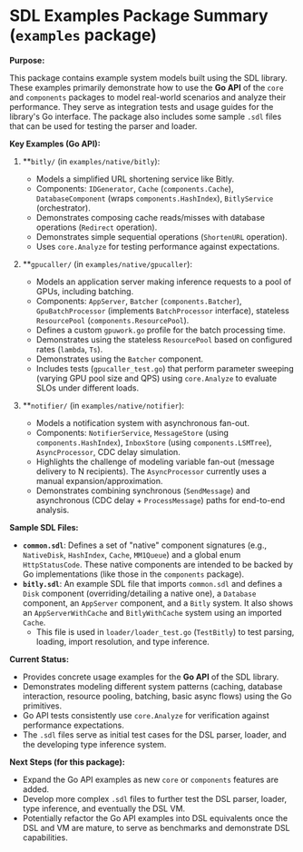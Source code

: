 # SDL Examples Package Summary (`examples` package)

**Purpose:**

This package contains example system models built using the SDL library. These examples primarily demonstrate how to use the **Go API** of the `core` and `components` packages to model real-world scenarios and analyze their performance. They serve as integration tests and usage guides for the library's Go interface. The package also includes some sample `.sdl` files that can be used for testing the parser and loader.

**Key Examples (Go API):**

1.  **`bitly/` (in `examples/native/bitly`):
    *   Models a simplified URL shortening service like Bitly.
    *   Components: `IDGenerator`, `Cache` (`components.Cache`), `DatabaseComponent` (wraps `components.HashIndex`), `BitlyService` (orchestrator).
    *   Demonstrates composing cache reads/misses with database operations (`Redirect` operation).
    *   Demonstrates simple sequential operations (`ShortenURL` operation).
    *   Uses `core.Analyze` for testing performance against expectations.

2.  **`gpucaller/` (in `examples/native/gpucaller`):
    *   Models an application server making inference requests to a pool of GPUs, including batching.
    *   Components: `AppServer`, `Batcher` (`components.Batcher`), `GpuBatchProcessor` (implements `BatchProcessor` interface), stateless `ResourcePool` (`components.ResourcePool`).
    *   Defines a custom `gpuwork.go` profile for the batch processing time.
    *   Demonstrates using the stateless `ResourcePool` based on configured rates (`lambda`, `Ts`).
    *   Demonstrates using the `Batcher` component.
    *   Includes tests (`gpucaller_test.go`) that perform parameter sweeping (varying GPU pool size and QPS) using `core.Analyze` to evaluate SLOs under different loads.

3.  **`notifier/` (in `examples/native/notifier`):
    *   Models a notification system with asynchronous fan-out.
    *   Components: `NotifierService`, `MessageStore` (using `components.HashIndex`), `InboxStore` (using `components.LSMTree`), `AsyncProcessor`, CDC delay simulation.
    *   Highlights the challenge of modeling variable fan-out (message delivery to N recipients). The `AsyncProcessor` currently uses a manual expansion/approximation.
    *   Demonstrates combining synchronous (`SendMessage`) and asynchronous (CDC delay + `ProcessMessage`) paths for end-to-end analysis.

**Sample SDL Files:**

*   **`common.sdl`**: Defines a set of "native" component signatures (e.g., `NativeDisk`, `HashIndex`, `Cache`, `MM1Queue`) and a global enum `HttpStatusCode`. These native components are intended to be backed by Go implementations (like those in the `components` package).
*   **`bitly.sdl`**: An example SDL file that imports `common.sdl` and defines a `Disk` component (overriding/detailing a native one), a `Database` component, an `AppServer` component, and a `Bitly` system. It also shows an `AppServerWithCache` and `BitlyWithCache` system using an imported `Cache`.
    *   This file is used in `loader/loader_test.go` (`TestBitly`) to test parsing, loading, import resolution, and type inference.

**Current Status:**

*   Provides concrete usage examples for the **Go API** of the SDL library.
*   Demonstrates modeling different system patterns (caching, database interaction, resource pooling, batching, basic async flows) using the Go primitives.
*   Go API tests consistently use `core.Analyze` for verification against performance expectations.
*   The `.sdl` files serve as initial test cases for the DSL parser, loader, and the developing type inference system.

**Next Steps (for this package):**

*   Expand the Go API examples as new `core` or `components` features are added.
*   Develop more complex `.sdl` files to further test the DSL parser, loader, type inference, and eventually the DSL VM.
*   Potentially refactor the Go API examples into DSL equivalents once the DSL and VM are mature, to serve as benchmarks and demonstrate DSL capabilities.
